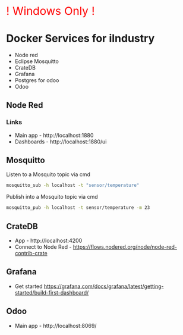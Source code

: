 <span style="color:red; font-size:30px" >! Windows Only !</span>

# Docker Services for iIndustry
- Node red
- Eclipse Mosquitto
- CrateDB
- Grafana
- Postgres for odoo
- Odoo

## Node Red
### Links
- Main app - http://localhost:1880
- Dashboards - http://localhost:1880/ui
 
## Mosquitto
Listen to a Mosquito topic via cmd

```bash
mosquitto_sub -h localhost -t "sensor/temperature"
```

Publish into a Mosquito topic via cmd

```bash
mosquitto_pub -h localhost -t sensor/temperature -m 23
```

## CrateDB
- App - http://localhost:4200
- Connect to Node Red - https://flows.nodered.org/node/node-red-contrib-crate


## Grafana
- Get started https://grafana.com/docs/grafana/latest/getting-started/build-first-dashboard/

## Odoo
- Main app - http://localhost:8069/